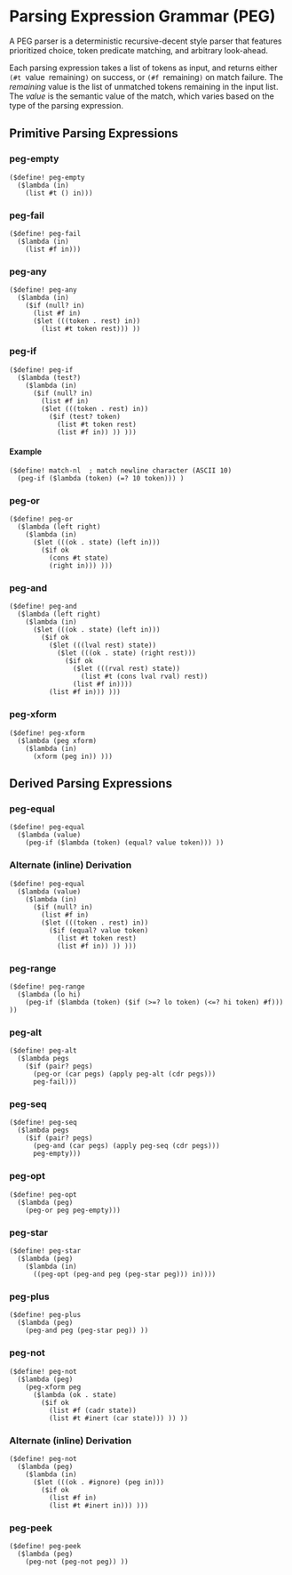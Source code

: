 # Parsing Expression Grammar (PEG)

A PEG parser is a deterministic recursive-decent style parser
that features prioritized choice,
token predicate matching,
and arbitrary look-ahead.

Each parsing expression takes a list of tokens as input,
and returns either `(#t `value` `remaining`)` on success,
or `(#f `remaining`)` on match failure.
The _remaining_ value is the list of unmatched tokens
remaining in the input list.
The _value_ is the semantic value of the match,
which varies based on the type of the parsing expression.

## Primitive Parsing Expressions

### peg-empty

```
($define! peg-empty
  ($lambda (in)
    (list #t () in)))
```

### peg-fail

```
($define! peg-fail
  ($lambda (in)
    (list #f in)))
```

### peg-any

```
($define! peg-any
  ($lambda (in)
    ($if (null? in)
      (list #f in)
      ($let (((token . rest) in))
        (list #t token rest))) ))
```

### peg-if

```
($define! peg-if
  ($lambda (test?)
    ($lambda (in)
      ($if (null? in)
        (list #f in)
        ($let (((token . rest) in))
          ($if (test? token)
            (list #t token rest)
            (list #f in)) )) )))
```

#### Example

```
($define! match-nl  ; match newline character (ASCII 10)
  (peg-if ($lambda (token) (=? 10 token))) )
```

### peg-or

```
($define! peg-or
  ($lambda (left right)
    ($lambda (in)
      ($let (((ok . state) (left in)))
        ($if ok
          (cons #t state)
          (right in))) )))
```

### peg-and

```
($define! peg-and
  ($lambda (left right)
    ($lambda (in)
      ($let (((ok . state) (left in)))
        ($if ok
          ($let (((lval rest) state))
            ($let (((ok . state) (right rest)))
              ($if ok
                ($let (((rval rest) state))
                  (list #t (cons lval rval) rest))
                (list #f in))))
          (list #f in))) )))
```

### peg-xform

```
($define! peg-xform
  ($lambda (peg xform)
    ($lambda (in)
      (xform (peg in)) )))
```

## Derived Parsing Expressions

### peg-equal

```
($define! peg-equal
  ($lambda (value)
    (peg-if ($lambda (token) (equal? value token))) ))
```

### Alternate (inline) Derivation

```
($define! peg-equal
  ($lambda (value)
    ($lambda (in)
      ($if (null? in)
        (list #f in)
        ($let (((token . rest) in))
          ($if (equal? value token)
            (list #t token rest)
            (list #f in)) )) )))
```

### peg-range

```
($define! peg-range
  ($lambda (lo hi)
    (peg-if ($lambda (token) ($if (>=? lo token) (<=? hi token) #f))) ))
```

### peg-alt

```
($define! peg-alt
  ($lambda pegs
    ($if (pair? pegs)
      (peg-or (car pegs) (apply peg-alt (cdr pegs)))
      peg-fail)))
```

### peg-seq

```
($define! peg-seq
  ($lambda pegs
    ($if (pair? pegs)
      (peg-and (car pegs) (apply peg-seq (cdr pegs)))
      peg-empty)))
```

### peg-opt

```
($define! peg-opt
  ($lambda (peg)
    (peg-or peg peg-empty)))
```

### peg-star

```
($define! peg-star
  ($lambda (peg)
    ($lambda (in)
      ((peg-opt (peg-and peg (peg-star peg))) in))))
```

### peg-plus

```
($define! peg-plus
  ($lambda (peg)
    (peg-and peg (peg-star peg)) ))
```

### peg-not

```
($define! peg-not
  ($lambda (peg)
    (peg-xform peg
      ($lambda (ok . state)
        ($if ok
          (list #f (cadr state))
          (list #t #inert (car state))) )) ))
```

### Alternate (inline) Derivation

```
($define! peg-not
  ($lambda (peg)
    ($lambda (in)
      ($let (((ok . #ignore) (peg in)))
        ($if ok
          (list #f in)
          (list #t #inert in))) )))
```

### peg-peek

```
($define! peg-peek
  ($lambda (peg)
    (peg-not (peg-not peg)) ))
```
